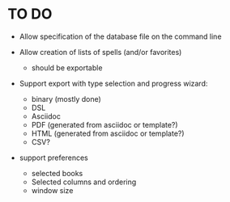 # TO DO

* Allow specification of the database file on the command line

* Allow creation of lists of spells (and/or favorites)
    - should be exportable
    
* Support export with type selection and progress wizard: 
    * binary (mostly done)
    * DSL
    * Asciidoc
    * PDF (generated from asciidoc or template?)
    * HTML (generated from asciidoc or template?)
    * CSV?
    
* support preferences
    * selected books
    * Selected columns and ordering
    * window size
    
  